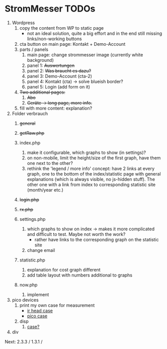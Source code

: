 # StromMesser TODOs

1. Wordpress
   1. copy the content from WP to static page
      * not an ideal solution, quite a big effort and in the end still missing links/non-working buttons
   1. cta button on main page: Kontakt + Demo-Account
   1. parts / panels
      1. main page: change strommesser image (currently white background)
      1. panel 1: ~~Auswertungen~~
      1. panel 2: ~~Was braucht es dazu?~~
      1. panel 3: Demo-Account (cta-2)
      1. panel 4: Kontakt (cta) -> solve blueish border?
      1. panel 5: Login (add form on it)
   1. ~~Two additional pages:~~
      1. ~~Abo~~
      1. ~~Geräte -> long page, more info.~~
   1. fill with more content: explanation?
2. Folder verbrauch
   1. ~~general~~
   2. ~~getRaw.php~~
   3. index.php
      1. make it configurable, which graphs to show (in settings)?
      1. on non-mobile, limit the height/size of the first graph, have them one next to the other?
      1. rethink the 'legend / more info' concept: 
         have 2 links at every graph, one to the bottom of the index/statistic page with general explanations (which is always visible, no js-hidden stuff). The other one with a link from index to corresponding statistic site (month/year etc.)

   4. ~~login.php~~
   5. ~~rx.php~~
   6. settings.php
      1. which graphs to show on index -> makes it more complicated and difficult to test. Maybe not worth the work?
         * rather have links to the corresponding graph on the statistic site
      1. change email
   7. statistic.php
      1. explanation for cost graph different
      1. add table layout with numbers additional to graphs
   8. now.php
      1. implement
3. pico devices
   1. print my own case for measurement
      * [ir head case][irHeadCase]
      * [pico case][picoCase]
   1. disp
      1. [case?][displayCase]
4. div



Next: 2.3.3 / 1.3.1 /


[displayCase]: https://www.thingiverse.com/thing:4767008
[irHeadCase]: https://www.thingiverse.com/thing:3378332
[picoCase]: [https://www.thingiverse.com/thing:4895274]
[micropython-ota]:[https://pypi.org/project/micropython-ota]